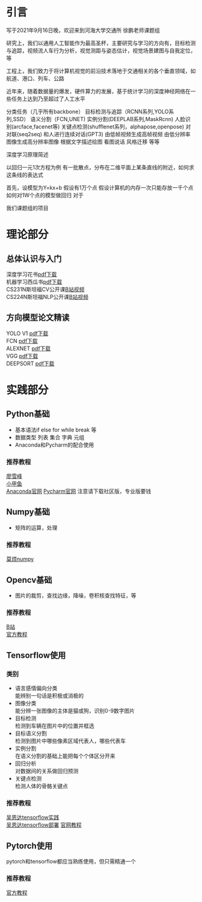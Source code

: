 ﻿# 引言
写于2021年9月16日晚，欢迎来到河海大学交通所 徐鹏老师课题组

研究上，我们以通用人工智能作为最高圣杯，主要研究与学习的方向有，目标检测与追踪，视频流人车行为分析，视觉测距与姿态估计，视觉场景建图与自我定位，等

工程上，我们致力于将计算机视觉的前沿技术落地于交通相关的各个垂直领域，如航道、港口、列车、公路

近年来，随着数据量的爆发，硬件算力的发展，基于统计学习的深度神经网络在一些任务上达到乃至超过了人工水平

分类任务（几乎所有backbone）
目标检测与追踪（RCNN系列,YOLO系列,SSD）
语义分割（FCN,UNET)
实例分割(DEEPLAB系列,MaskRcnn)
人脸识别(arcface,facenet等)
关键点检测(shufflenet系列，alphapose,openpose)
对对联(seq2seq)
和人进行连续对话(GPT3)
由低帧视频生成高帧视频
由低分辨率图像生成高分辨率图像
根据文字描述绘图
看图说话
风格迁移
等等

深度学习原理简述

以回归一元1次方程为例
有一批散点，分布在二维平面上某条直线的附近，如何求这条线的表达式

首先，设模型为Y=kx+b
假设有1万个点
假设计算机的内存一次只能存放一千个点
如何对1W个点的模型做回归
对于



我们课题组的项目
# 理论部分
## 总体认识与入门
深度学习花书[pdf下载](https://github.com/exacity/deeplearningbook-chinese/releases/download/v0.5-beta/dlbook_cn_v0.5-beta.pdf)  
机器学习西瓜书[pdf下载](./xiguashu.pdf)  
CS231N斯坦福CV公开课[B站视频](https://www.bilibili.com/video/BV1bE411h7uW?from=search&seid=11432675580658195391)  
CS224N斯坦福NLP公开课[B站视频](https://www.bilibili.com/video/BV1pt411h7aT?from=search&seid=358164148806186343)  
## 方向模型论文精读
YOLO V1 [pdf下载](./yolov1.pdf)  
FCN [pdf下载](https://www.cv-foundation.org/openaccess/content_cvpr_2015/papers/Long_Fully_Convolutional_Networks_2015_CVPR_paper.pdf)  
ALEXNET [pdf下载](http://papers.nips.cc/paper/4824-imagenet-classification-with-deep-convolutional-neural-networks.pdf)  
VGG [pdf下载](https://arxiv.org/pdf/1409.1556)  
DEEPSORT [pdf下载](https://arxiv.org/pdf/1703.07402.pdf)
# 实践部分
## Python基础
- 基本语法if else for while break 等
- 数据类型 列表 集合 字典 元组  
- Anaconda和Pycharm的配合使用
### 推荐教程
[廖雪峰](https://www.liaoxuefeng.com/wiki/1016959663602400)  
[小甲鱼](https://www.bilibili.com/video/av27789609/?spm_id_from=333.788.b_636f6d6d656e74.12)  
[Anaconda官网](https://www.anaconda.com/products/individual)  [Pycharm官网](https://www.jetbrains.com/pycharm/download/#section=windows)  注意请下载社区版，专业版要钱
## Numpy基础
- 矩阵的运算，处理  
### 推荐教程 
[莫烦numpy](https://www.bilibili.com/video/BV1Ex411L7oT?from=search&seid=1059292972133559422)
## Opencv基础
- 图片的裁剪，查找边缘，降噪，卷积核查找特征，等  
### 推荐教程
[B站](https://www.bilibili.com/video/BV1eW411C7sX?p=1)  
[官方教程](https://docs.opencv.org/master/d9/df8/tutorial_root.html)
## Tensorflow使用
### 类别
- 语言感情偏向分类  
能辨别一句话是积极或消极的
- 图像分类  
能分辨一张图像的主体是猫或狗，识别0-9数字图片
- 目标检测  
检测到车辆在图片中的位置并框选
- 目标语义分割  
检测到图片中哪些像素区域代表人，哪些代表车
- 实例分割  
在语义分割的基础上能把每个个体区分开来
- 回归分析  
对数据间的关系做回归预测
- 关键点检测  
检测人体的骨骼关键点
### 推荐教程
[吴恩达tensorflow实践](https://www.bilibili.com/video/BV1zE411T7nb)   
[吴恩达tensorflow部署](https://www.bilibili.com/video/BV1zE411T7nb)
[官网教程](https://tensorflow.google.cn/)
## Pytorch使用
pytorch和tensorflow都应当熟练使用，但只需精通一个
### 推荐教程
[官方教程](https://pytorch.org/tutorials/)


